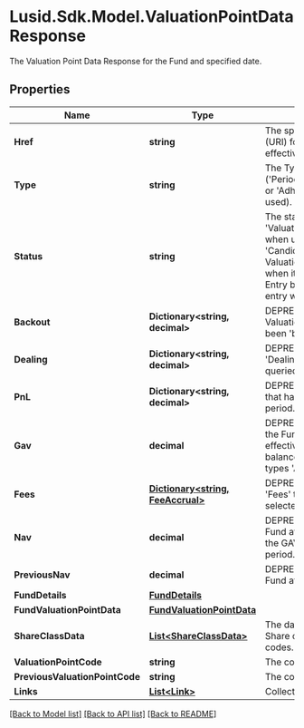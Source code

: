 # Lusid.Sdk.Model.ValuationPointDataResponse
The Valuation Point Data Response for the Fund and specified date.

## Properties

Name | Type | Description | Notes
------------ | ------------- | ------------- | -------------
**Href** | **string** | The specific Uniform Resource Identifier (URI) for this resource at the requested effective and asAt datetime. | [optional] 
**Type** | **string** | The Type of the associated Diary Entry (&#39;PeriodBoundary&#39;,&#39;ValuationPoint&#39;,&#39;Other&#39; or &#39;Adhoc&#39; when a diary entry wasn&#39;t used). | 
**Status** | **string** | The status of a Diary Entry of Type &#39;ValuationPoint&#39;. Defaults to &#39;Estimate&#39; when upserting a diary entry, moves to &#39;Candidate&#39; or &#39;Final&#39; when a ValuationPoint is accepted, and &#39;Final&#39; when it is finalised. The status of a Diary Entry becomes &#39;Unofficial&#39; when a diary entry wasn&#39;t used. | 
**Backout** | **Dictionary&lt;string, decimal&gt;** | DEPRECATED. Bucket of detail for the Valuation Point, where data points have been &#39;backed out&#39;. | 
**Dealing** | **Dictionary&lt;string, decimal&gt;** | DEPRECATED. Bucket of detail for any &#39;Dealing&#39; that has occured inside the queried period. | 
**PnL** | **Dictionary&lt;string, decimal&gt;** | DEPRECATED. Bucket of detail for &#39;PnL&#39; that has occured inside the queried period. | 
**Gav** | **decimal** | DEPRECATED. The Gross Asset Value of the Fund at the Period end. This is effectively a summation of all Trial balance entries linked to accounts of types &#39;Asset&#39; and &#39;Liabilities&#39;. | 
**Fees** | [**Dictionary&lt;string, FeeAccrual&gt;**](FeeAccrual.md) | DEPRECATED. Bucket of detail for any &#39;Fees&#39; that have been charged in the selected period. | 
**Nav** | **decimal** | DEPRECATED. The Net Asset Value of the Fund at the Period end. This represents the GAV with any fees applied in the period. | 
**PreviousNav** | **decimal** | DEPRECATED. The Net Asset Value of the Fund at the End of the last Period. | 
**FundDetails** | [**FundDetails**](FundDetails.md) |  | 
**FundValuationPointData** | [**FundValuationPointData**](FundValuationPointData.md) |  | 
**ShareClassData** | [**List&lt;ShareClassData&gt;**](ShareClassData.md) | The data for all share classes in fund. Share classes are identified by their short codes. | 
**ValuationPointCode** | **string** | The code of the valuation point. | [optional] 
**PreviousValuationPointCode** | **string** | The code of the previous valuation point. | [optional] 
**Links** | [**List&lt;Link&gt;**](Link.md) | Collection of links. | [optional] 

[[Back to Model list]](../README.md#documentation-for-models) [[Back to API list]](../README.md#documentation-for-api-endpoints) [[Back to README]](../README.md)

